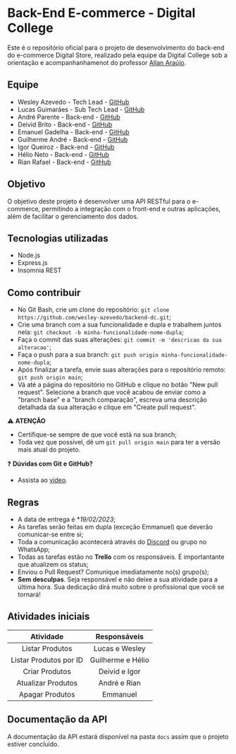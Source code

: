 # Back-End E-commerce - Digital College

Este é o repositório oficial para o projeto de desenvolvimento do back-end do e-commerce Digital Store, realizado pela equipe da Digital College sob a orientação e acompanhanhamenot do professor [Allan Araújo](https://github.com/allanhal).

## Equipe

- Wesley Azevedo - Tech Lead - [GitHub](https://github.com/wesley-azevedo)
- Lucas Guimarães - Sub Tech Lead - [GitHub](https://github.com/flucasguimaraes2016)
- André Parente - Back-end - [GitHub](https://github.com/Andre2217)
- Deivid Brito - Back-end - [GitHub](https://github.com/Deividlimabrito)
- Emanuel Gadelha - Back-end - [GitHub](https://github.com/EmmanuelFGadelha)
- Guilherme André - Back-end - [GitHub](https://github.com/guilhermeandradev)
- Igor Queiroz - Back-end - [GitHub](https://github.com/igorqroz)
- Hélio Neto - Back-end - [GitHub](https://github.com/jhelioneton)       
- Rian Rafael - Back-end - [GitHub](https://github.com/RianRafael)                        

## Objetivo

O objetivo deste projeto é desenvolver uma API RESTful para o e-commerce, permitindo a integração com o front-end e outras aplicações, além de facilitar o gerenciamento dos dados.

## Tecnologias utilizadas

- Node.js
- Express.js
- Insomnia REST

## Como contribuir

- No Git Bash, crie um clone do repositório: `git clone https://github.com/wesley-azevedo/backend-dc.git`;
- Crie uma branch com a sua funcionalidade e dupla e trabalhem juntos nela: `git checkout -b minha-funcionalidade-nome-dupla`;
- Faça o commit das suas alterações: `git commit -m 'descricao da sua alteracao'`;
- Faça o push para a sua branch: `git push origin minha-funcionalidade-nome-dupla`;
- Após finalizar a tarefa, envie suas alterações para o repositório remoto: `git push origin main`;
- Vá até a página do repositório no GitHub e clique no botão "New pull request". Selecione a branch que você acabou de enviar como a "branch base" e a "branch comparação", escreva uma descrição detalhada da sua alteração e clique em "Create pull request".

⚠️ **ATENÇÃO**
- Certifique-se sempre de que você está na sua branch;
- Toda vez que possível, dê um `git pull origin main` para ter a versão mais atual do projeto.

❓ **Dúvidas com Git e GitHub?**
- Assista ao [vídeo](https://www.youtube.com/watch?v=IMerCpaT_zM).


## Regras

- A data de entrega é **19/02/2023*;
- As tarefas serão feitas em dupla (exceção Emmanuel) que deverão comunicar-se entre si;
- Toda a comunicação acontecerá através do [Discord](https://discord.gg/yXaX529U) ou grupo no WhatsApp;
- Todas as tarefas estão no **Trello** com os responsáveis. É importantante que atualizem os status;
- Enviou o Pull Request? Comunique imediatamente no(s) grupo(s);
- **Sem desculpas**. Seja responsável e não deixe a sua atividade para a última hora. Sua dedicação dirá muito sobre o profissional que você se tornará!

## Atividades iniciais

Atividade | Responsáveis
:-------: | :-------: 
Listar Produtos | Lucas e Wesley
Listar Produtos por ID | Guilherme e Hélio
Criar Produtos | Deivid e Igor
Atualizar Produtos | André e Rian
Apagar Produtos | Emmanuel

## Documentação da API

A documentação da API estará disponível na pasta `docs` assim que o projeto estiver concluído.
